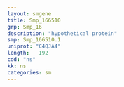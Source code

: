 ```yaml
---
layout: smgene
title: Smp_166510
grp: Smp_16
description: "hypothetical protein"
smp: Smp_166510.1
uniprot: "C4QJA4"
length:   192
cdd: "ns"
kk: ns
categories: sm
---
```

